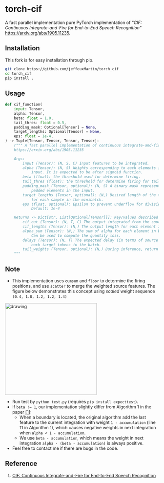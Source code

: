 # torch-cif

A fast parallel implementation pure PyTorch implementation of *"CIF: Continuous Integrate-and-Fire for End-to-End Speech Recognition"*  https://arxiv.org/abs/1905.11235.

## Installation

This fork is for easy installation through pip.

```bash
git clone https://github.com/jeffeuxMartin/torch_cif
cd torch_cif
pip install .
```

## Usage
```python
def cif_function(
    input: Tensor,
    alpha: Tensor,
    beta: float = 1.0,
    tail_thres: float = 0.5,
    padding_mask: Optional[Tensor] = None,
    target_lengths: Optional[Tensor] = None,
    eps: float = 1e-4,
) -> Tuple[Tensor, Tensor, Tensor, Tensor]:
    r""" A fast parallel implementation of continuous integrate-and-fire (CIF)
    https://arxiv.org/abs/1905.11235

    Args:
        input (Tensor): (N, S, C) Input features to be integrated.
        alpha (Tensor): (N, S) Weights corresponding to each elements in the
            input. It is expected to be after sigmoid function.
        beta (float): the threshold used for determine firing.
        tail_thres (float): the threshold for determine firing for tail handling.
        padding_mask (Tensor, optional): (N, S) A binary mask representing
            padded elements in the input.
        target_lengths (Tensor, optional): (N,) Desired length of the targets
            for each sample in the minibatch.
        eps (float, optional): Epsilon to prevent underflow for divisions.
            Default: 1e-4

    Returns -> Dict[str, List[Optional[Tensor]]]: Key/values described below.
        cif_out (Tensor): (N, T, C) The output integrated from the source.
        cif_lengths (Tensor): (N,) The output length for each element in batch.
        alpha_sum (Tensor): (N,) The sum of alpha for each element in batch.
            Can be used to compute the quantity loss.
        delays (Tensor): (N, T) The expected delay (in terms of source tokens) for
            each target tokens in the batch.
        tail_weights (Tensor, optional): (N,) During inference, return the tail.
    """
```

## Note
- This implementation uses `cumsum` and `floor` to determine the firing positions, and use `scatter` to merge the weighted source features. The figure below demonstrates this concept using *scaled* weight sequence `(0.4, 1.8, 1.2, 1.2, 1.4)`

<img src="concept.png" alt="drawing" width="300"/>

- Run test by `python test.py` (requires `pip install expecttest`).
- If `beta != 1`, our implementation slightly differ from Algorithm 1 in the paper [[1]](#reference):
    - When a boundary is located, the original algorithm add the last feature to the current integration with weight `1 - accumulation` (line 11 in Algorithm 1), which causes negative weights in next integration when `alpha < 1 - accumulation`. 
    - We use `beta - accumulation`, which means the weight in next integration `alpha - (beta - accumulation)` is always positive.
- Feel free to contact me if there are bugs in the code.

## Reference
1. [CIF: Continuous Integrate-and-Fire for End-to-End Speech Recognition](https://arxiv.org/abs/1905.11235)
